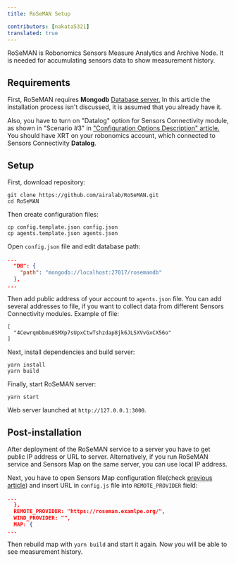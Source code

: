 ```yaml
---
title: RoSeMAN Setup

contributors: [nakata5321]
translated: true
---
```


RoSeMAN is Robonomics Sensors Measure Analytics and Archive Node. It is needed for accumulating sensors 
data to show measurement history.

## Requirements

First, RoSeMAN requires **Mongodb** [Database server.](https://www.mongodb.com/docs/manual/introduction/) 
In this article the installation process isn't discussed, it is assumed that you already have it. 

Also, you have to turn on "Datalog" option for Sensors Connectivity module, as shown in "Scenario #3" in ["Configuration Options Description" article.](/docs/configuration-options-description/)
You should have XRT on your robonomics account, which connected to Sensors Connectivity **Datalog**.

## Setup

First, download repository:

```shell
git clone https://github.com/airalab/RoSeMAN.git
cd RoSeMAN
```

Then create configuration files:

```shell
cp config.template.json config.json
cp agents.template.json agents.json
```

Open `config.json` file and edit database path:

```json
...
  "DB": {
    "path": "mongodb://localhost:27017/rosemandb"
  },
...
```

Then add public address of your account to `agents.json` file. You can add several addresses to file, 
if you want to collect data from different Sensors Connectivity modules. Example of file:

```shell
[
  "4Cewrqmbbmu8SMXp7sUpxCtwTshzdap8jk6JLSXVvGxCX56o"
]
```

Next, install dependencies and build server:

```shell
yarn install
yarn build
```

Finally, start RoSeMAN server:

```shell
yarn start
```

Web server launched at `http://127.0.0.1:3000`.

## Post-installation

After deployment of the RoSeMAN service to a server you have to get public IP address or URL to server. 
Alternatively, if you run RoSeMAN service and Sensors Map on the same server, you can use local IP address.

Next, you have to open Sensors Map configuration file(check [previous article](/docs/deploy-sensor-map/)) 
and insert URL in `config.js` file into `REMOTE_PROVIDER` field:

```json
...
  },
  REMOTE_PROVIDER: "https://roseman.examlpe.org/",
  WIND_PROVIDER: "",
  MAP: {
...
```

Then rebuild map with `yarn build` and start it again. Now you will be able to see measurement history.